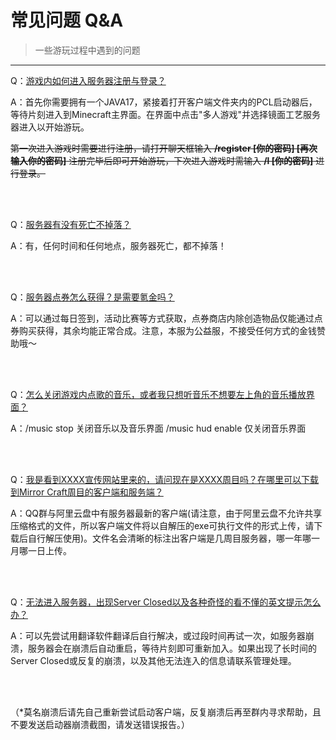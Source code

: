 # 常见问题 Q&A

> 一些游玩过程中遇到的问题
------

Q：<u>游戏内如何进入服务器注册与登录？</u>

A：首先你需要拥有一个JAVA17，紧接着打开客户端文件夹内的PCL启动器后，等待片刻进入到Minecraft主界面。在界面中点击"多人游戏"并选择镜面工艺服务器进入以开始游玩。 

~~第一次进入游戏时需要进行注册，请打开聊天框输入 **/register [你的密码] [再次输入你的密码]** 注册完毕后即可开始游玩，下次进入游戏时需输入 **/l [你的密码]** 进行登录。~~

<br>
<br>

Q：<u>服务器有没有死亡不掉落？</u>

A：有，任何时间和任何地点，服务器死亡，都不掉落！

<br>
<br>

Q：<u>服务器点券怎么获得？是需要氪金吗？</u>

A：可以通过每日签到，活动比赛等方式获取，点券商店内除创造物品仅能通过点券购买获得，其余均能正常合成。注意，本服为公益服，不接受任何方式的金钱赞助哦～

<br>
<br>

Q：<u>怎么关闭游戏内点歌的音乐，或者我只想听音乐不想要左上角的音乐播放界面？</u>

A：/music stop 关闭音乐以及音乐界面
/music hud enable 仅关闭音乐界面

<br>
<br>

Q：<u>我是看到XXXX宣传网站里来的，请问现在是XXXX周目吗？在哪里可以下载到Mirror Craft周目的客户端和服务端？</u> 

A：QQ群与阿里云盘中有服务器最新的客户端(请注意，由于阿里云盘不允许共享压缩格式的文件，所以客户端文件将以自解压的exe可执行文件的形式上传，请下载后自行解压使用)。文件名会清晰的标注出客户端是几周目服务器，哪一年哪一月哪一日上传。

<br>
<br>

Q：<u>无法进入服务器，出现Server Closed以及各种奇怪的看不懂的英文提示怎么办？</u>

A：可以先尝试用翻译软件翻译后自行解决，或过段时间再试一次，如服务器崩溃，服务器会在崩溃后自动重启，等待片刻即可重新加入。如果出现了长时间的Server Closed或反复的崩溃，以及其他无法连入的信息请联系管理处理。 

<br>
<br>

（*莫名崩溃后请先自己重新尝试启动客户端，反复崩溃后再至群内寻求帮助，且不要发送启动器崩溃截图，请发送错误报告。）